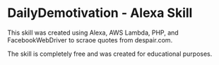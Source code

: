 # DailyDemotivation - Alexa Skill

This skill was created using Alexa, AWS Lambda, PHP, and FacebookWebDriver to scraoe quotes from despair.com.

The skill is completely free and was created for educational purposes.
